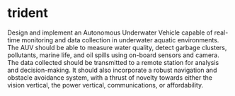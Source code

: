 # trident
Design and implement an Autonomous Underwater Vehicle capable 
of real-time monitoring and data collection in underwater aquatic 
environments. The AUV should be able to measure water quality, detect 
garbage clusters, pollutants, marine life, and oil spills using 
on-board sensors and camera. The data collected should be transmitted 
to a remote station for analysis and decision-making. It should also 
incorporate a robust navigation and obstacle avoidance system, with a
 thrust of novelty towards either the vision vertical, the power 
vertical, communications, or affordability.
